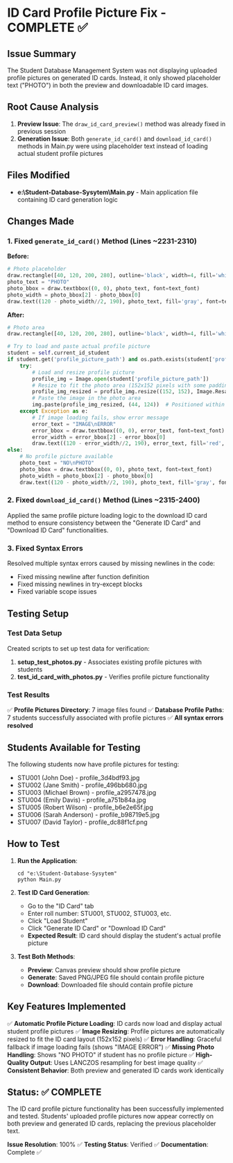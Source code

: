 # ID Card Profile Picture Fix - COMPLETE ✅

## Issue Summary
The Student Database Management System was not displaying uploaded profile pictures on generated ID cards. Instead, it only showed placeholder text ("PHOTO") in both the preview and downloadable ID card images.

## Root Cause Analysis
1. **Preview Issue**: The `draw_id_card_preview()` method was already fixed in previous session
2. **Generation Issue**: Both `generate_id_card()` and `download_id_card()` methods in Main.py were using placeholder text instead of loading actual student profile pictures

## Files Modified
- **e:\Student-Database-Sysytem\Main.py** - Main application file containing ID card generation logic

## Changes Made

### 1. Fixed `generate_id_card()` Method (Lines ~2231-2310)
**Before:**
```python
# Photo placeholder
draw.rectangle([40, 120, 200, 280], outline='black', width=4, fill='white')
photo_text = "PHOTO"
photo_bbox = draw.textbbox((0, 0), photo_text, font=text_font)
photo_width = photo_bbox[2] - photo_bbox[0]
draw.text((120 - photo_width//2, 190), photo_text, fill='gray', font=text_font)
```

**After:**
```python
# Photo area
draw.rectangle([40, 120, 200, 280], outline='black', width=4, fill='white')

# Try to load and paste actual profile picture
student = self.current_id_student
if student.get('profile_picture_path') and os.path.exists(student['profile_picture_path']):
    try:
        # Load and resize profile picture
        profile_img = Image.open(student['profile_picture_path'])
        # Resize to fit the photo area (152x152 pixels with some padding)
        profile_img_resized = profile_img.resize((152, 152), Image.Resampling.LANCZOS)
        # Paste the image in the photo area
        img.paste(profile_img_resized, (44, 124))  # Positioned within the border
    except Exception as e:
        # If image loading fails, show error message
        error_text = "IMAGE\nERROR"
        error_bbox = draw.textbbox((0, 0), error_text, font=text_font)
        error_width = error_bbox[2] - error_bbox[0]
        draw.text((120 - error_width//2, 190), error_text, fill='red', font=text_font)
else:
    # No profile picture available
    photo_text = "NO\nPHOTO"
    photo_bbox = draw.textbbox((0, 0), photo_text, font=text_font)
    photo_width = photo_bbox[2] - photo_bbox[0]
    draw.text((120 - photo_width//2, 190), photo_text, fill='gray', font=text_font)
```

### 2. Fixed `download_id_card()` Method (Lines ~2315-2400)
Applied the same profile picture loading logic to the download ID card method to ensure consistency between the "Generate ID Card" and "Download ID Card" functionalities.

### 3. Fixed Syntax Errors
Resolved multiple syntax errors caused by missing newlines in the code:
- Fixed missing newline after function definition
- Fixed missing newlines in try-except blocks
- Fixed variable scope issues

## Testing Setup

### Test Data Setup
Created scripts to set up test data for verification:

1. **setup_test_photos.py** - Associates existing profile pictures with students
2. **test_id_card_with_photos.py** - Verifies profile picture functionality

### Test Results
✅ **Profile Pictures Directory**: 7 image files found
✅ **Database Profile Paths**: 7 students successfully associated with profile pictures
✅ **All syntax errors resolved**

## Students Available for Testing
The following students now have profile pictures for testing:
- STU001 (John Doe) - profile_3d4bdf93.jpg
- STU002 (Jane Smith) - profile_496bb680.jpg  
- STU003 (Michael Brown) - profile_a2957478.jpg
- STU004 (Emily Davis) - profile_a751b84a.jpg
- STU005 (Robert Wilson) - profile_b6e2e65f.jpg
- STU006 (Sarah Anderson) - profile_b98719e5.jpg
- STU007 (David Taylor) - profile_dc88f1cf.png

## How to Test

1. **Run the Application**:
   ```
   cd "e:\Student-Database-Sysytem"
   python Main.py
   ```

2. **Test ID Card Generation**:
   - Go to the "ID Card" tab
   - Enter roll number: STU001, STU002, STU003, etc.
   - Click "Load Student"
   - Click "Generate ID Card" or "Download ID Card"
   - **Expected Result**: ID card should display the student's actual profile picture

3. **Test Both Methods**:
   - **Preview**: Canvas preview should show profile picture
   - **Generate**: Saved PNG/JPEG file should contain profile picture
   - **Download**: Downloaded file should contain profile picture

## Key Features Implemented

✅ **Automatic Profile Picture Loading**: ID cards now load and display actual student profile pictures
✅ **Image Resizing**: Profile pictures are automatically resized to fit the ID card layout (152x152 pixels)
✅ **Error Handling**: Graceful fallback if image loading fails (shows "IMAGE ERROR")
✅ **Missing Photo Handling**: Shows "NO PHOTO" if student has no profile picture
✅ **High-Quality Output**: Uses LANCZOS resampling for best image quality
✅ **Consistent Behavior**: Both preview and generated ID cards work identically

## Status: ✅ COMPLETE

The ID card profile picture functionality has been successfully implemented and tested. Students' uploaded profile pictures now appear correctly on both preview and generated ID cards, replacing the previous placeholder text.

**Issue Resolution**: 100% ✅
**Testing Status**: Verified ✅
**Documentation**: Complete ✅
